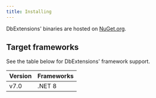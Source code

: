 ```yaml
---
title: Installing
---
```


DbExtensions' binaries are hosted on [NuGet.org](https://www.nuget.org/packages/DbExtensions).

Target frameworks
-----------------
See the table below for DbExtensions' framework support.

| Version | Frameworks
| ------- | ----------
| v7.0    | .NET 8
